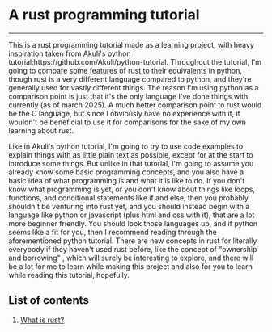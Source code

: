 # A rust programming tutorial
---
<p>This is a rust programming tutorial made as a learning project,
with heavy inspiration taken from Akuli's python tutorial:https://github.com/Akuli/python-tutorial. 
Throughout the tutorial, I'm going to compare some features of rust to their equivalents in python,
though rust is a very different language compared to python, and they're generally used for vastly
different things. The reason I'm using python as a comparison point is just that it's the only language
I've done things with currently (as of march 2025). A much better comparison point to rust would be
the C language, but since I obviously have no experience with it, it wouldn't be beneficial to use it 
for comparisons for the sake of my own learning about rust. <p>
<p> Like in Akuli's python tutorial, I'm going to try to use code examples to explain things with as little
plain text as possible, except for at the start to introduce some things. But unlike in that tutorial, I'm going to assume you already know some basic
programming concepts, and you also have a basic idea of what programming is and what it is like to do.
If you don't know what programming is yet, or you don't know about things like loops, functions,
and conditional statements like if and else, then you probably shouldn't be venturing into rust yet,
and you should instead begin with a language like python or javascript (plus html and css with it),
that are a lot more beginner friendly. You should look those languages up, and if python seems like
a fit for you, then I recommend reading through the aforementioned python tutorial. 
There are new concepts in rust for literally everybody if they haven't used rust before, like the concept of "ownership and borrowing"
, which will surely be interesting to explore, and there will be a lot for me to learn while making this project and
also for you to learn while reading this tutorial, hopefully. <p>

## List of contents

1. [What is rust?](https://github.com/olkku45/rust-tutorial/blob/main/tutorial/what-is-rust.md)